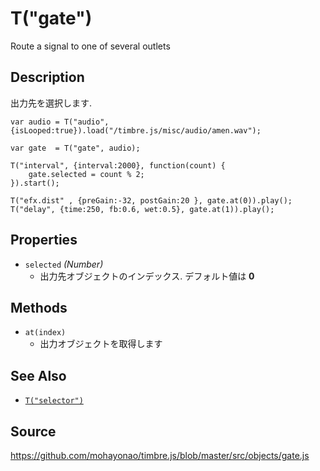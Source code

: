 T("gate")
=========
Route a signal to one of several outlets

## Description ##
出力先を選択します.

```timbre
var audio = T("audio", {isLooped:true}).load("/timbre.js/misc/audio/amen.wav");

var gate  = T("gate", audio);

T("interval", {interval:2000}, function(count) {
    gate.selected = count % 2;
}).start();

T("efx.dist" , {preGain:-32, postGain:20 }, gate.at(0)).play();
T("delay", {time:250, fb:0.6, wet:0.5}, gate.at(1)).play();
```

## Properties ##
- `selected` _(Number)_
  - 出力先オブジェクトのインデックス. デフォルト値は **0**
  
## Methods ##
- `at(index)`
  - 出力オブジェクトを取得します
  
## See Also ##
- [`T("selector")`](./selector.html)

## Source ##
https://github.com/mohayonao/timbre.js/blob/master/src/objects/gate.js

